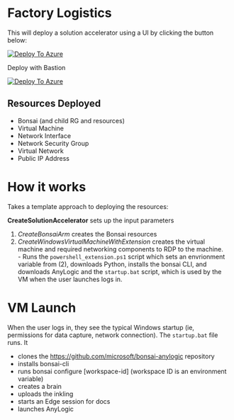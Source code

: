 # Factory Logistics


This will deploy a solution accelerator using a UI by clicking the button below:

[![Deploy To Azure](https://aka.ms/deploytoazurebutton)](https://portal.azure.com/#create/Microsoft.Template/uri/https%3A%2F%2Fraw.githubusercontent.com%2Fmicrosoft%2Fbonsai-solution-accelerators%2Fmain%2Flogistics_supply_chain%2Ffactory_logistics%2FCreateSolutionAccelerator.json/createUIDefinitionUri/https%3A%2F%2Fraw.githubusercontent.com%2Fmicrosoft%2Fbonsai-solution-accelerators%2Fmain%2Fshared%2FcreateUiDefinition.json)

Deploy with Bastion

[![Deploy To Azure](https://aka.ms/deploytoazurebutton)](https://portal.azure.com/#create/Microsoft.Template/uri/https%3A%2F%2Fraw.githubusercontent.com%2Fmicrosoft%2Fbonsai-solution-accelerators%2Fmain%2Flogistics_supply_chain%2Ffactory_logistics%2FCreateSolutionAcceleratorB.json/createUIDefinitionUri/https%3A%2F%2Fraw.githubusercontent.com%2Fmicrosoft%2Fbonsai-solution-accelerators%2Fmain%2Fshared%2FcreateUiDefinition.json)


## Resources Deployed

- Bonsai (and child RG and resources)
- Virtual Machine
- Network Interface
- Network Security Group
- Virtual Network
- Public IP Address

# How it works

Takes a template approach to deploying the resources:

**CreateSolutionAccelerator** sets up the input parameters<br>
1. *CreateBonsaiArm* creates the Bonsai resources 
2. *CreateWindowsVirtualMachineWithExtension* creates the virtual machine and required networking components to RDP to the machine. <br> - Runs the `powershell_extension.ps1` script which sets an envrionment variable from (2), downloads Python, installs the bonsai CLI, and downloads AnyLogic and the `startup.bat` script, which is used by the VM when the user launches logs in.

# VM Launch

When the user logs in, they see the typical Windows startup (ie, permissions for data capture, network connection). The `startup.bat` file runs. It 

- clones the https://github.com/microsoft/bonsai-anylogic repository
- installs bonsai-cli
- runs bonsai configure [workspace-id] (workspace ID is an environment variable)
- creates a brain
- uploads the inkling
- starts an Edge session for docs
- launches AnyLogic 
